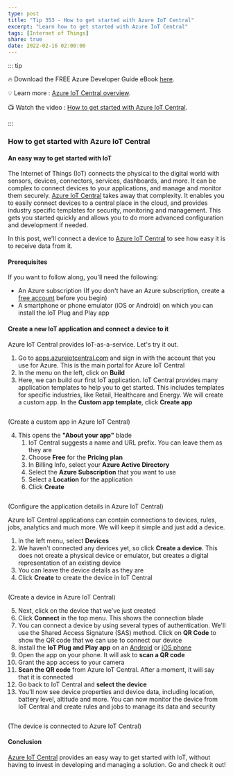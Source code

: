 ```yaml
---
type: post
title: "Tip 353 - How to get started with Azure IoT Central"
excerpt: "Learn how to get started with Azure IoT Central"
tags: [Internet of Things]
share: true
date: 2022-02-16 02:00:00
---
```


::: tip 

:fire:  Download the FREE Azure Developer Guide eBook [here](http://aka.ms/azuredevebook?WT.mc_id=docs-azuredevtips-azureappsdev).

:bulb: Learn more : [Azure IoT Central overview](https://docs.microsoft.com/azure/iot-central/core/overview-iot-central?WT.mc_id=docs-azuredevtips-azureappsdev). 

:tv: Watch the video : [How to get started with Azure IoT Central](https://youtu.be/CNYH9ehiHH4?WT.mc_id=youtube-azuredevtips-azureappsdev).

:::

### How to get started with Azure IoT Central

#### An easy way to get started with IoT
The Internet of Things (IoT) connects the physical to the digital world with sensors, devices, connectors, services, dashboards, and more. It can be complex to connect devices to your applications, and manage and monitor them securely. [Azure IoT Central](https://docs.microsoft.com/azure/iot-central/core/overview-iot-central?WT.mc_id=docs-azuredevtips-azureappsdev) takes away that complexity. It enables you to easily connect devices to a central place in the cloud, and provides industry specific templates for security, monitoring and management. This gets you started quickly and allows you to do more advanced configuration and development if needed.

In this post, we'll connect a device to [Azure IoT Central](https://docs.microsoft.com/azure/iot-central/core/overview-iot-central?WT.mc_id=docs-azuredevtips-azureappsdev) to see how easy it is to receive data from it.

#### Prerequisites
If you want to follow along, you'll need the following:
* An Azure subscription (If you don't have an Azure subscription, create a [free account](https://azure.microsoft.com/free/?WT.mc_id=azure-azuredevtips-azureappsdev) before you begin)
* A smartphone or phone emulator (iOS or Android) on which you can install the IoT Plug and Play app

#### Create a new IoT application and connect a device to it
Azure IoT Central provides IoT-as-a-service. Let's try it out.

1. Go to [apps.azureiotcentral.com](https://apps.azureiotcentral.com?WT.mc_id=other-azuredevtips-azureappsdev) and sign in with the account that you use for Azure. This is the main portal for Azure IoT Central
2. In the menu on the left, click on **Build**
3. Here, we can build our first IoT application. IoT Central provides many application templates to help you to get started. This includes templates for specific industries, like Retail, Healthcare and Energy. We will create a custom app. In the **Custom app template**, click **Create app**

<img :src="$withBase('/files/137iotcentral.png')">

(Create a custom app in Azure IoT Central)

4. This opens the **"About your app"** blade
   1. IoT Central suggests a name and URL prefix. You can leave them as they are
   2. Choose **Free** for the **Pricing plan**
   3. In Billing Info, select your **Azure Active Directory**
   4. Select the **Azure Subscription** that you want to use
   5. Select a **Location** for the application
   6. Click **Create**

<img :src="$withBase('/files/137create.png')">

(Configure the application details in Azure IoT Central)

Azure IoT Central applications can contain connections to devices, rules, jobs, analytics and much more. We will keep it simple and just add a device.

1. In the left menu, select **Devices**
2. We haven't connected any devices yet, so click **Create a device**. This does not create a physical device or emulator, but creates a digital representation of an existing device
3. You can leave the device details as they are
4. Click **Create** to create the device in IoT Central

<img :src="$withBase('/files/137createdevice.png')">

(Create a device in Azure IoT Central)

5. Next, click on the device that we've just created
6. Click **Connect** in the top menu. This shows the connection blade
7. You can connect a device by using several types of authentication. We'll use the Shared Access Signature (SAS) method. Click on **QR Code** to show the QR code that we can use to connect our device
8. Install the **IoT Plug and Play app** on an [Android](https://play.google.com/store/apps/details?id=com.iot_pnp&WT.mc_id=other-azuredevtips-azureappsdev) or [iOS phone](https://apps.apple.com/app/iot-plug-and-play/id1563783687?WT.mc_id=other-azuredevtips-azureappsdev)
9. Open the app on your phone. It will ask to **scan a QR code**
10. Grant the app access to your camera
11. **Scan the QR code** from Azure IoT Central. After a moment, it will say that it is connected
12. Go back to IoT Central and **select the device**
13. You'll now see device properties and device data, including location, battery level, altitude and more. You can now monitor the device from IoT Central and create rules and jobs to manage its data and security

<img :src="$withBase('/files/137result.png')">

(The device is connected to Azure IoT Central)

#### Conclusion
[Azure IoT Central](https://docs.microsoft.com/azure/iot-central/core/overview-iot-central?WT.mc_id=docs-azuredevtips-azureappsdev) provides an easy way to get started with IoT, without having to invest in developing and managing a solution. Go and check it out!
